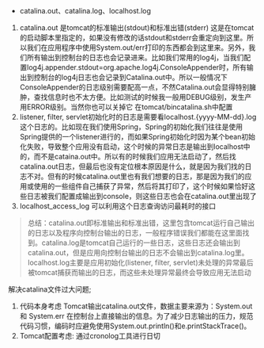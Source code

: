 - catalina.out、catalina.log、localhost.log </br>
1. catalina.out 是tomcat的标准输出(stdout)和标准出错(stderr)
这是在tomcat的启动脚本里指定的，如果没有修改的话stdout和stderr会重定向到这里。所以我们在应用程序中使用System.out/err打印的东西都会到这里来。另外，我们所有输出到控制台的日志也会记录进来。比如我们常用的log4j，当我们配置log4j.appender.stdout=org.apache.log4j.ConsoleAppender时，所有输出到控制台的log4j日志也会记录到Catalina.out中。所以一般情况下ConsoleAppender的日志级别需要配高一点，不然Catalina.out会显得特别臃肿，查找信息时也不太方便。比如测试的时候我一般用DEBUG级别，发生产用ERROR级别。当然你也可以关掉它 在tomcat/bincatalina.sh中配置
2. listener, filter, servlet初始化时的日志是需要看localhost.{yyyy-MM-dd}.log这个日志的。比如现在我们使用Spring，Spring的初始化我们往往是使用Spring提供的一个listener进行的，而如果Spring初始化时因为某个bean初始化失败，导致整个应用没有启动，这个时候的异常日志是输出到localhost中的，而不是cataina.out中。所以有的时候我们应用无法启动了，然后找catalina.out日志，但最后也没有定位根本原因是什么，就是因为我们找的日志不对。但有的时候catalina.out里也有我们想要的日志，那是因为我们的应用或使用的一些组件自己捕获了异常，然后将其打印了，这个时候如果恰好这些日志被我们配置成输出到console，则这些日志也会在catalina.out里出现了
3. localhost_access_log 可以利用这个日志查询访问最耗时的接口
> 总结：catalina.out即标准输出和标准出错，这里包含tomcat运行自己输出的日志以及程序向控制台输出的日志，一般程序错误我们都能在这里面找到。catalina.log是tomcat自己运行的一些日志，这些日志还会输出到catalina.out，但是应用向控制台输出的日志不会输出到catalina.log里。localhost.log主要是应用初始化(listener, filter, servlet)未处理的异常最后被tomcat捕获而输出的日志，而这些未处理异常最终会导致应用无法启动

  解决catalina文件过大问题;
  1. 代码本身考虑 Tomcat输出catalina.out文件，数据主要来源为：System.out 和 System.err 在控制台上直接输出的信息。为了减少日志输出的压力，规范代码习惯，编码时应避免使用System.out.println()和e.printStackTrace()。
  2.  Tomcat配置考虑: 通过cronolog工具进行日切